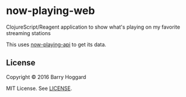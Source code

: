 # now-playing-web

ClojureScript/Reagent application to show what's playing on my favorite streaming stations

This uses [now-playing-api](https://github.com/bhoggard/now-playing-api) to get its data.

## License

Copyright © 2016 Barry Hoggard

MIT License. See [LICENSE](LICENSE).
